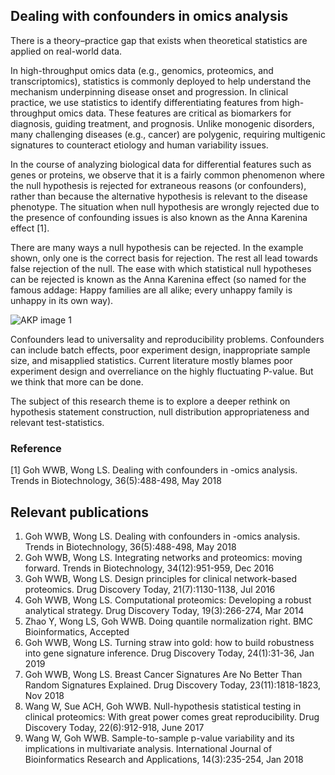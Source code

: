 ## Dealing with confounders in omics analysis
There is a theory–practice gap that exists when theoretical statistics are applied on real-world data. 

In high-throughput omics data (e.g., genomics, proteomics, and transcriptomics), statistics is commonly deployed to help understand the mechanism underpinning disease onset and progression. In clinical practice, we use statistics to identify differentiating features from high-throughput omics data. These features are critical as biomarkers for diagnosis, guiding treatment, and prognosis. Unlike monogenic disorders, many challenging diseases (e.g., cancer) are polygenic, requiring multigenic signatures to counteract etiology and human variability issues.

In the course of analyzing biological data for differential features such as genes or proteins, we observe that it is a fairly common phenomenon where the null hypothesis is rejected for extraneous reasons (or confounders), rather than because the alternative hypothesis is relevant to the disease phenotype. The situation when null hypothesis are wrongly rejected due to the presence of confounding issues is also known as the Anna Karenina effect [1].


There are many ways a null hypothesis can be rejected. In the example shown, only one is the correct basis for rejection. The rest all lead towards false rejection of the null. The ease with which statistical null hypotheses can be rejected is known as the Anna Karenina effect (so named for the famous addage: Happy families are all alike; every unhappy family is unhappy in its own way).

![AKP image 1](https://gohwils.github.io/biodatascience/images/AKP_image1.png)


Confounders lead to universality and reproducibility problems. Confounders can include batch effects, poor experiment design, inappropriate sample size, and misapplied statistics. Current literature mostly blames poor experiment design and overreliance on the highly fluctuating P-value. But we think that more can be done.

The subject of this research theme is to explore a deeper rethink on hypothesis statement construction, null distribution appropriateness and relevant test-statistics.

### Reference
[1] Goh WWB, Wong LS. Dealing with confounders in -omics analysis. Trends in Biotechnology, 36(5):488-498, May 2018






## Relevant publications
1.	Goh WWB, Wong LS. Dealing with confounders in -omics analysis. Trends in Biotechnology, 36(5):488-498, May 2018
2.	Goh WWB, Wong LS. Integrating networks and proteomics: moving forward. Trends in Biotechnology, 34(12):951-959, Dec 2016
3.	Goh WWB, Wong LS. Design principles for clinical network-based proteomics. Drug Discovery Today, 21(7):1130-1138, Jul 2016 
4.	Goh WWB, Wong LS. Computational proteomics: Developing a robust analytical strategy. Drug Discovery Today, 19(3):266-274, Mar 2014
5.	Zhao Y, Wong LS, Goh WWB. Doing quantile normalization right. BMC Bioinformatics, Accepted
6.	Goh WWB, Wong LS. Turning straw into gold: how to build robustness into gene signature inference. Drug Discovery Today, 24(1):31-36, Jan 2019
7.	Goh WWB, Wong LS. Breast Cancer Signatures Are No Better Than Random Signatures Explained. Drug Discovery Today, 23(11):1818-1823, Nov 2018
8.	Wang W, Sue ACH, Goh WWB. Null-hypothesis statistical testing in clinical proteomics: With great power comes great reproducibility. Drug Discovery Today, 22(6):912-918, June 2017
9.	Wang W, Goh WWB. Sample-to-sample p-value variability and its implications in multivariate analysis. International Journal of Bioinformatics Research and Applications, 14(3):235-254, Jan 2018

